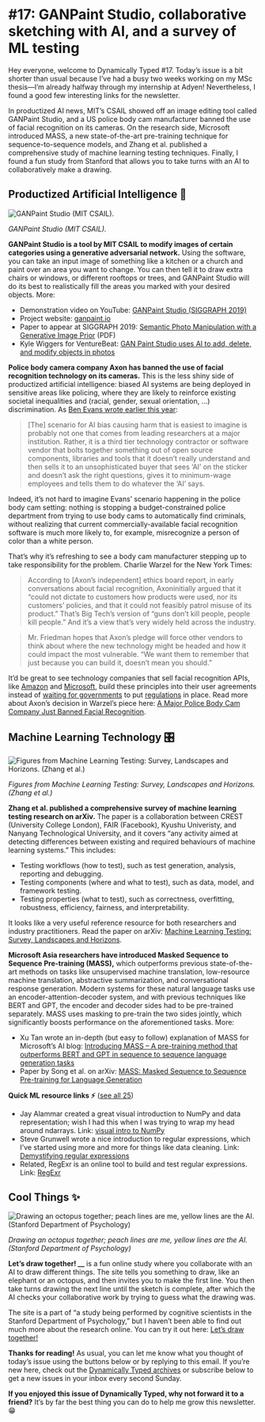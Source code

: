 # #17: GANPaint Studio, collaborative sketching with AI, and a survey of ML testing 

Hey everyone, welcome to Dynamically Typed #17.
Today’s issue is a bit shorter than usual because I’ve had a busy two weeks working on my MSc thesis—I’m already halfway through my internship at Adyen!
Nevertheless, I found a good few interesting links for the newsletter.

In productized AI news, MIT’s CSAIL showed off an image editing tool called GANPaint Studio, and a US police body cam manufacturer banned the use of facial recognition on its cameras.
On the research side, Microsoft introduced MASS, a new state-of-the-art pre-training technique for sequence-to-sequence models, and Zhang et al.
published a comprehensive study of machine learning testing techniques.
Finally, I found a fun study from Stanford that allows you to take turns with an AI to collaboratively make a drawing.

## Productized Artificial Intelligence 🔌

![GANPaint Studio (MIT CSAIL).](https://s3.amazonaws.com/revue/items/images/004/766/177/mail/c4b238b6dfd0b9fb532dc1f4543ae35d.png?1562316272)

_GANPaint Studio (MIT CSAIL)._

**GANPaint Studio is a tool by MIT CSAIL to modify images of certain categories using a generative adversarial network.**
Using the software, you can take an input image of something like a kitchen or a church and paint over an area you want to change.
You can then tell it to draw extra chairs or windows, or different rooftops or trees, and GANPaint Studio will do its best to realistically fill the areas you marked with your desired objects.
More:

* Demonstration video on YouTube: [GANPaint Studio (SIGGRAPH 2019)](https://www.youtube.com/watch?utm_campaign=Dynamically%20Typed&utm_medium=email&utm_source=Revue%20newsletter&v=q1K4QWrbCRM)
* Project website: [ganpaint.io](http://ganpaint.io/?utm_campaign=Dynamically%20Typed&utm_medium=email&utm_source=Revue%20newsletter)
* Paper to appear at SIGGRAPH 2019: [Semantic Photo Manipulation with a Generative Image Prior](http://ganpaint.io/Bau_et_al_Semantic_Photo_Manipulation_preprint.pdf?utm_campaign=Dynamically%20Typed&utm_medium=email&utm_source=Revue%20newsletter) (PDF)
* Kyle Wiggers for VentureBeat: [GAN Paint Studio uses AI to add, delete, and modify objects in photos](https://venturebeat.com/2019/06/30/gan-paint-studio-uses-ai-to-add-delete-and-modify-objects-in-photos/?utm_campaign=Dynamically%20Typed&utm_medium=email&utm_source=Revue%20newsletter)

**Police body camera company Axon has banned the use of facial recognition technology on its cameras.**
This is the less shiny side of productized artificial intelligence: biased AI systems are being deployed in sensitive areas like policing, where they are likely to reinforce existing societal inequalities and (racial, gender, sexual orientation, …) discrimination.
As [Ben Evans wrote earlier this year](https://www.ben-evans.com/benedictevans/2019/4/15/notes-on-ai-bias?utm_campaign=Dynamically%20Typed&utm_medium=email&utm_source=Revue%20newsletter):

> [The] scenario for AI bias causing harm that is easiest to imagine is probably not one that comes from leading researchers at a major institution.
> Rather, it is a third tier technology contractor or software vendor that bolts together something out of open source components, libraries and tools that it doesn’t really understand and then sells it to an unsophisticated buyer that sees ‘AI’ on the sticker and doesn’t ask the right questions, gives it to minimum-wage employees and tells them to do whatever the ‘AI’ says.

Indeed, it’s not hard to imagine Evans’ scenario happening in the police body cam setting: nothing is stopping a budget-constrained police department from trying to use body cams to automatically find criminals, without realizing that current commercially-available facial recognition software is much more likely to, for example, misrecognize a person of color than a white person.

That’s why it’s refreshing to see a body cam manufacturer stepping up to take responsibility for the problem.
Charlie Warzel for the New York Times:

> According to [Axon’s independent] ethics board report, in early conversations about facial recognition, Axoninitially argued that it “could not dictate to customers how products were used, nor its customers’ policies, and that it could not feasibly patrol misuse of its product.” That’s Big Tech’s version of “guns don’t kill people, people kill people.” And it’s a view that’s very widely held across the industry.

> Mr.
> Friedman hopes that Axon’s pledge will force other vendors to think about where the new technology might be headed and how it could impact the most vulnerable.
> “We want them to remember that just because you can build it, doesn’t mean you should.”

It’d be great to see technology companies that sell facial recognition APIs, like [Amazon](https://aws.amazon.com/rekognition/?utm_campaign=Dynamically%20Typed&utm_medium=email&utm_source=Revue%20newsletter) and [Microsoft](https://azure.microsoft.com/en-us/services/cognitive-services/face/?utm_campaign=Dynamically%20Typed&utm_medium=email&utm_source=Revue%20newsletter), build these principles into their user agreements instead of [waiting for governments](https://blogs.microsoft.com/on-the-issues/2018/12/06/facial-recognition-its-time-for-action/?utm_campaign=Dynamically%20Typed&utm_medium=email&utm_source=Revue%20newsletter) to put [regulations](https://www.nytimes.com/2019/05/14/us/facial-recognition-ban-san-francisco.html?utm_campaign=Dynamically%20Typed&utm_medium=email&utm_source=Revue%20newsletter) in place.
Read more about Axon’s decision in Warzel’s piece here: [A Major Police Body Cam Company Just Banned Facial Recognition](https://www.nytimes.com/2019/06/27/opinion/police-cam-facial-recognition.html?utm_campaign=Dynamically%20Typed&utm_medium=email&utm_source=Revue%20newsletter#click=https://t.co/PlHpwHuiad).

## Machine Learning Technology 🎛

![Figures from Machine Learning Testing: Survey, Landscapes and Horizons. (Zhang et al.)](https://s3.amazonaws.com/revue/items/images/004/766/792/mail/ce953ab95c1dfb9f69b5bfa6ab5de611.png?1562324430)

_Figures from Machine Learning Testing: Survey, Landscapes and Horizons. (Zhang et al.)_

**Zhang et al.
published a comprehensive survey of machine learning testing research on arXiv.**
The paper is a collaboration between CREST (University College London), FAIR (Facebook), Kyushu Univeristy, and Nanyang Technological University, and it covers “any activity aimed at detecting differences between existing and required behaviours of machine learning systems.” This includes:

* Testing workflows (how to test), such as test generation, analysis, reporting and debugging.
* Testing components (where and what to test), such as data, model, and framework testing.
* Testing properties (what to test), such as correctness, overfitting, robustness, efficiency, fairness, and interpretability.

It looks like a very useful reference resource for both researchers and industry practitioners.
Read the paper on arXiv: [Machine Learning Testing: Survey, Landscapes and Horizons](https://arxiv.org/abs/1906.10742?utm_campaign=Dynamically%20Typed&utm_medium=email&utm_source=Revue%20newsletter).

**Microsoft Asia researchers have introduced Masked Sequence to Sequence Pre-training (MASS),** which outperforms previous state-of-the-art methods on tasks like unsupervised machine translation, low-resource machine translation, abstractive summarization, and conversational response generation.
Modern systems for these natural language tasks use an encoder-attention-decoder system, and with previous techniques like BERT and GPT, the encoder and decoder sides had to be pre-trained separately.
MASS uses masking to pre-train the two sides jointly, which significantly boosts performance on the aforementioned tasks.
More:

* Xu Tan wrote an in-depth (but easy to follow) explanation of MASS for Microsoft’s AI blog: [Introducing MASS – A pre-training method that outperforms BERT and GPT in sequence to sequence language generation tasks](https://www.microsoft.com/en-us/research/blog/introducing-mass-a-pre-training-method-that-outperforms-bert-and-gpt-in-sequence-to-sequence-language-generation-tasks/?utm_campaign=Dynamically%20Typed&utm_medium=email&utm_source=Revue%20newsletter)
* Paper by Song et al. on arXiv: [MASS: Masked Sequence to Sequence Pre-training for Language Generation](https://arxiv.org/abs/1905.02450?utm_campaign=Dynamically%20Typed&utm_medium=email&utm_source=Revue%20newsletter)

**Quick ML resource links ⚡️** ([see all 25](https://www.notion.so/adab36fecaea4306880898f41dcb9cb3?utm_campaign=Dynamically%20Typed&utm_medium=email&utm_source=Revue%20newsletter&v=cb3a74562c914234ac171931dad6c2e4))

* Jay Alammar created a great visual introduction to NumPy and data representation; wish I had this when I was trying to wrap my head around ndarrays. Link: [visual intro to NumPy](https://jalammar.github.io/visual-numpy/?utm_campaign=Dynamically%20Typed&utm_medium=email&utm_source=Revue%20newsletter)
* Steve Grunwell wrote a nice introduction to regular expressions, which I’ve started using more and more for things like data cleaning. Link: [Demystifying regular expressions](https://stevegrunwell.com/blog/demystifying-regular-expressions/?utm_campaign=Dynamically%20Typed&utm_medium=email&utm_source=Revue%20newsletter)
* Related, RegExr is an online tool to build and test regular expressions. Link: [RegExr](https://regexr.com/?utm_campaign=Dynamically%20Typed&utm_medium=email&utm_source=Revue%20newsletter)

## Cool Things ✨

![Drawing an octopus together; peach lines are me, yellow lines are the AI. (Stanford Department of Psychology)](https://s3.amazonaws.com/revue/items/images/004/766/718/mail/c38e36707557631ea229371297618f5e.png?1562322419)

_Drawing an octopus together; peach lines are me, yellow lines are the AI. (Stanford Department of Psychology)_

**Let’s draw together!
__** is a fun online study where you collaborate with an AI to draw different things.
The site tells you something to draw, like an elephant or an octopus, and then invites you to make the first line.
You then take turns drawing the next line until the sketch is complete, after which the AI checks your collaborative work by trying to guess what the drawing was.

The site is a part of “a study being performed by cognitive scientists in the Stanford Department of Psychology,” but I haven’t been able to find out much more about the research online.
You can try it out here: [Let’s draw together!](https://cogtoolslab.org:8888/collab96/collab.html?utm_campaign=Dynamically%20Typed&utm_medium=email&utm_source=Revue%20newsletter)

**Thanks for reading!**
As usual, you can let me know what you thought of today’s issue using the buttons below or by replying to this email.
If you’re new here, check out the [Dynamically Typed archives](https://dynamicallytyped.com/?utm_campaign=Dynamically%20Typed&utm_medium=email&utm_source=Revue%20newsletter) or subscribe below to get a new issues in your inbox every second Sunday.

**If you enjoyed this issue of Dynamically Typed, why not forward it to a friend?**
It’s by far the best thing you can do to help me grow this newsletter.
😁